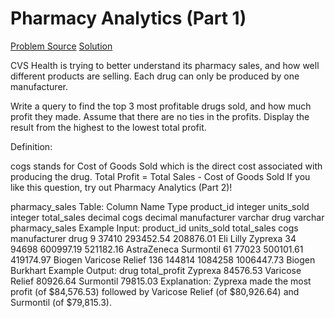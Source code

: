 # Pharmacy Analytics (Part 1)

[Problem Source](https://datalemur.com/questions/top-profitable-drugs)
[Solution](solutions/032_pharmacy_analytics_1.sql)

CVS Health is trying to better understand its pharmacy sales, and how well different products are selling. Each drug can only be produced by one manufacturer.

Write a query to find the top 3 most profitable drugs sold, and how much profit they made. Assume that there are no ties in the profits. Display the result from the highest to the lowest total profit.

Definition:

cogs stands for Cost of Goods Sold which is the direct cost associated with producing the drug.
Total Profit = Total Sales - Cost of Goods Sold
If you like this question, try out Pharmacy Analytics (Part 2)!

pharmacy_sales Table:
Column Name Type
product_id integer
units_sold integer
total_sales decimal
cogs decimal
manufacturer varchar
drug varchar
pharmacy_sales Example Input:
product_id units_sold total_sales cogs manufacturer drug
9 37410 293452.54 208876.01 Eli Lilly Zyprexa
34 94698 600997.19 521182.16 AstraZeneca Surmontil
61 77023 500101.61 419174.97 Biogen Varicose Relief
136 144814 1084258 1006447.73 Biogen Burkhart
Example Output:
drug total_profit
Zyprexa 84576.53
Varicose Relief 80926.64
Surmontil 79815.03
Explanation:
Zyprexa made the most profit (of $84,576.53) followed by Varicose Relief (of $80,926.64) and Surmontil (of $79,815.3).
